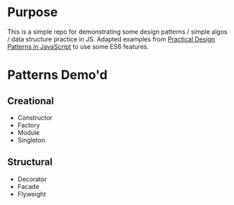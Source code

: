 # Purpose

This is a simple repo for demonstrating some design patterns / simple algos / data structure practice in JS. Adapted examples from [Practical Design Patterns in JavaScript](https://www.pluralsight.com/courses/javascript-practical-design-patterns) to use some ES6 features.

# Patterns Demo'd

## Creational
* Constructor
* Factory
* Module
* Singleton

## Structural
* Decorator
* Facade
* Flyweight